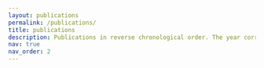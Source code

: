 ```yaml
---
layout: publications
permalink: /publications/
title: publications
description: Publications in reverse chronological order. The year corresponds to the last paper update. Click on a paper's title to access its abstract and PDF.
nav: true
nav_order: 2
---
```


<!-- _pages/publications.md -->
<div class="publications">
  <!-- Publications content rendered by layout -->
</div>
